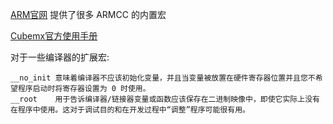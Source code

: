 


[ARM官网](https://developer.arm.com/documentation/dui0472/k/Compiler-specific-Features/Predefined-macros) 提供了很多 ARMCC 的内置宏

[Cubemx官方使用手册](https://www.st.com/resource/en/user_manual/um1718-stm32cubemx-for-stm32-configuration-and-initialization-c-code-generation-stmicroelectronics.pdf)


对于一些编译器的扩展宏:
```
__no_init 意味着编译器不应该初始化变量，并且当变量被放置在硬件寄存器位置并且您不希望程序启动时将寄存器设置为 0 时使用。
__root    用于告诉编译器/链接器变量或函数应该保存在二进制映像中，即使它实际上没有在程序中使用。这对于调试目的和在开发过程中“调整”程序可能很有用。
```
